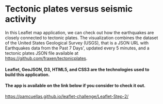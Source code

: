 # Tectonic plates versus seismic activity

In this Leaflet map application, we can check out how the earthquakes are closely connected to tectonic plates. The visualization combines the dataset of the United States Geological Survey (USGS), that is a JSON URL with Earthquakes data from the Past 7 Days', updated every 5 minutes, and a tectonic plates JSON file available at https://github.com/fraxen/tectonicplates.

#### Leaflet, GeoJSON, D3, HTML5, and CSS3 are the technologies used to build this application.

#### The app is available on the link below if you consider to check it out.
https://pamcuellas.github.io/leaflet-challenge/Leaflet-Step-2/

